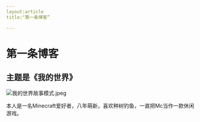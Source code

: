 ```yaml
---
layout:article
title:"第一条博客“

---
```


# 第一条博客

## 主题是《我的世界》

![我的世界故事模式.jpeg](https://i.loli.net/2021/10/20/FSKdeG76Ptk5hEO.jpg)

​		本人是一名Minecraft爱好者，八年萌新，喜欢种树钓鱼，一直把Mc当作一款休闲游戏。

